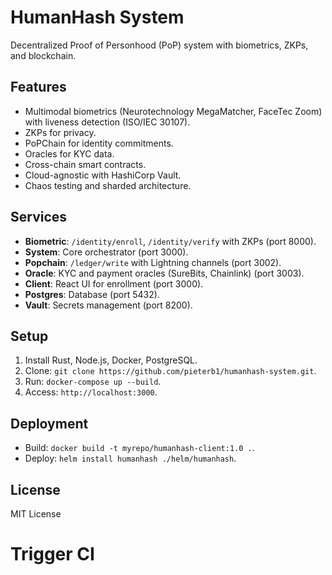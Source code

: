 # HumanHash System
Decentralized Proof of Personhood (PoP) system with biometrics, ZKPs, and blockchain.

## Features
- Multimodal biometrics (Neurotechnology MegaMatcher, FaceTec Zoom) with liveness detection (ISO/IEC 30107).
- ZKPs for privacy.
- PoPChain for identity commitments.
- Oracles for KYC data.
- Cross-chain smart contracts.
- Cloud-agnostic with HashiCorp Vault.
- Chaos testing and sharded architecture.

## Services
- **Biometric**: `/identity/enroll`, `/identity/verify` with ZKPs (port 8000).
- **System**: Core orchestrator (port 3000).
- **Popchain**: `/ledger/write` with Lightning channels (port 3002).
- **Oracle**: KYC and payment oracles (SureBits, Chainlink) (port 3003).
- **Client**: React UI for enrollment (port 3000).
- **Postgres**: Database (port 5432).
- **Vault**: Secrets management (port 8200).

## Setup
1. Install Rust, Node.js, Docker, PostgreSQL.
2. Clone: `git clone https://github.com/pieterb1/humanhash-system.git`.
3. Run: `docker-compose up --build`.
4. Access: `http://localhost:3000`.
      
## Deployment
- Build: `docker build -t myrepo/humanhash-client:1.0 .`.
- Deploy: `helm install humanhash ./helm/humanhash`.

## License
MIT License
# Trigger CI
